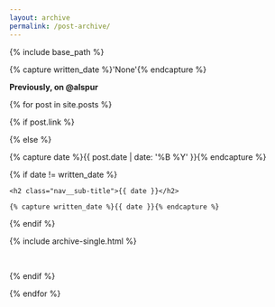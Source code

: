 ```yaml
---
layout: archive
permalink: /post-archive/
---
```


{% include base_path %}

{% capture written_date %}'None'{% endcapture %}

**Previously, on @alspur**

{% for post in site.posts %}
  
  
  {% if post.link %}
  
  {% else %}
  
  {% capture date %}{{ post.date | date: '%B %Y' }}{% endcapture %}
  
  <div>
  
  {% if date != written_date %}
  
    <h2 class="nav__sub-title">{{ date }}</h2>
    
    {% capture written_date %}{{ date }}{% endcapture %}
    
  {% endif %}
  
  {% include archive-single.html %}
  
  <br>
  
  </div>
  
  {% endif %}
  
  

{% endfor %}
